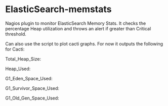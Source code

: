 ElasticSearch-memstats
======================

Nagios plugin to monitor ElasticSearch Memory Stats. It checks the percentage Heap utilization and throws an alert if greater than Critical threshold.

Can also use the script to plot cacti graphs. For now it outputs the following for Cacti: 

Total_Heap_Size: 

Heap_Used: 

G1_Eden_Space_Used: 

G1_Survivor_Space_Used: 

G1_Old_Gen_Space_Used:
